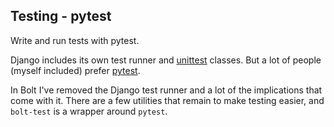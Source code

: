 ## Testing - pytest

Write and run tests with pytest.

Django includes its own test runner and [unittest](https://docs.python.org/3/library/unittest.html#module-unittest) classes.
But a lot of people (myself included) prefer [pytest](https://docs.pytest.org/en/latest/contents.html).

In Bolt I've removed the Django test runner and a lot of the implications that come with it.
There are a few utilities that remain to make testing easier,
and `bolt-test` is a wrapper around `pytest`.
